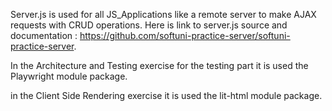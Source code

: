 Server.js is used for all JS_Applications like a remote server to make AJAX requests with CRUD operations.
Here is link to server.js source and documentation : https://github.com/softuni-practice-server/softuni-practice-server.

In the Architecture and Testing exercise for the testing part it is used the Playwright module package.

in the Client Side Rendering exercise it is used the lit-html module package.